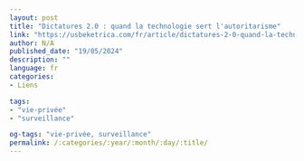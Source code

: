 ```yaml
---
layout: post
title: "Dictatures 2.0 : quand la technologie sert l'autoritarisme"
link: "https://usbeketrica.com/fr/article/dictatures-2-0-quand-la-technologie-sert-l-autoritarisme"
author: N/A
published_date: "19/05/2024"
description: ""
language: fr
categories:
- Liens

tags:
- "vie-privée"
- "surveillance"

og-tags: "vie-privée, surveillance"
permalink: /:categories/:year/:month/:day/:title/
---
```

